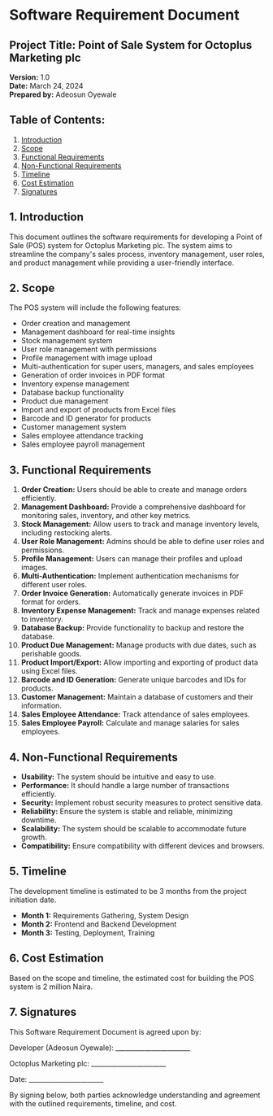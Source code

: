 # Software Requirement Document

## Project Title: Point of Sale System for Octoplus Marketing plc

**Version:** 1.0  
**Date:** March 24, 2024  
**Prepared by:** Adeosun Oyewale  

## Table of Contents:
1. [Introduction](#introduction)
2. [Scope](#scope)
3. [Functional Requirements](#functional-requirements)
4. [Non-Functional Requirements](#non-functional-requirements)
5. [Timeline](#timeline)
6. [Cost Estimation](#cost-estimation)
7. [Signatures](#signatures)

## 1. Introduction <a name="introduction"></a>
This document outlines the software requirements for developing a Point of Sale (POS) system for Octoplus Marketing plc. The system aims to streamline the company's sales process, inventory management, user roles, and product management while providing a user-friendly interface.

## 2. Scope <a name="scope"></a>
The POS system will include the following features:
- Order creation and management
- Management dashboard for real-time insights
- Stock management system
- User role management with permissions
- Profile management with image upload
- Multi-authentication for super users, managers, and sales employees
- Generation of order invoices in PDF format
- Inventory expense management
- Database backup functionality
- Product due management
- Import and export of products from Excel files
- Barcode and ID generator for products
- Customer management system
- Sales employee attendance tracking
- Sales employee payroll management

## 3. Functional Requirements <a name="functional-requirements"></a>
1. **Order Creation:** Users should be able to create and manage orders efficiently.
2. **Management Dashboard:** Provide a comprehensive dashboard for monitoring sales, inventory, and other key metrics.
3. **Stock Management:** Allow users to track and manage inventory levels, including restocking alerts.
4. **User Role Management:** Admins should be able to define user roles and permissions.
5. **Profile Management:** Users can manage their profiles and upload images.
6. **Multi-Authentication:** Implement authentication mechanisms for different user roles.
7. **Order Invoice Generation:** Automatically generate invoices in PDF format for orders.
8. **Inventory Expense Management:** Track and manage expenses related to inventory.
9. **Database Backup:** Provide functionality to backup and restore the database.
10. **Product Due Management:** Manage products with due dates, such as perishable goods.
11. **Product Import/Export:** Allow importing and exporting of product data using Excel files.
12. **Barcode and ID Generation:** Generate unique barcodes and IDs for products.
13. **Customer Management:** Maintain a database of customers and their information.
14. **Sales Employee Attendance:** Track attendance of sales employees.
15. **Sales Employee Payroll:** Calculate and manage salaries for sales employees.

## 4. Non-Functional Requirements <a name="non-functional-requirements"></a>
- **Usability:** The system should be intuitive and easy to use.
- **Performance:** It should handle a large number of transactions efficiently.
- **Security:** Implement robust security measures to protect sensitive data.
- **Reliability:** Ensure the system is stable and reliable, minimizing downtime.
- **Scalability:** The system should be scalable to accommodate future growth.
- **Compatibility:** Ensure compatibility with different devices and browsers.

## 5. Timeline <a name="timeline"></a>
The development timeline is estimated to be 3 months from the project initiation date.
- **Month 1:** Requirements Gathering, System Design
- **Month 2:** Frontend and Backend Development
- **Month 3:** Testing, Deployment, Training

## 6. Cost Estimation <a name="cost-estimation"></a>
Based on the scope and timeline, the estimated cost for building the POS system is 2 million Naira.

## 7. Signatures <a name="signatures"></a>
This Software Requirement Document is agreed upon by:  

Developer (Adeosun Oyewale): _______________________  

Octoplus Marketing plc: _______________________  

Date: _______________________  

By signing below, both parties acknowledge understanding and agreement with the outlined requirements, timeline, and cost.
